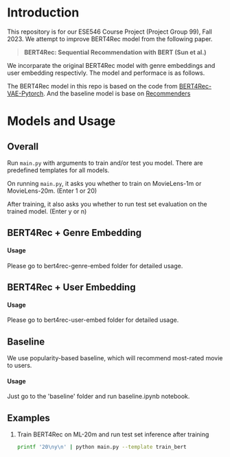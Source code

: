 # Introduction

This repository is for our ESE546 Course Project (Project Group 99), Fall 2023. We attempt to improve BERT4Rec model from the following paper.

> **BERT4Rec: Sequential Recommendation with BERT (Sun et al.)**

We incorparate the original BERT4Rec model with genre embeddings and user embedding respectivly. The model and performace is as follows.

The BERT4Rec model in this repo is based on the code from <a href="https://github.com/jaywonchung/BERT4Rec-VAE-Pytorch"> BERT4Rec-VAE-Pytorch</a>. And the baseline model is base on <a href="https://github.com/recommenders-team/recommenders/tree/main/"> Recommenders</a>

# Models and Usage

## Overall

Run `main.py` with arguments to train and/or test you model. There are predefined templates for all models.

On running `main.py`, it asks you whether to train on MovieLens-1m or MovieLens-20m. (Enter 1 or 20)

After training, it also asks you whether to run test set evaluation on the trained model. (Enter y or n)

## BERT4Rec + Genre Embedding

#### Usage
Please go to bert4rec-genre-embed folder for detailed usage.

## BERT4Rec + User Embedding

#### Usage
Please go to bert4rec-user-embed folder for detailed usage.

## Baseline

We use popularity-based baseline, which will recommend most-rated movie to users.

#### Usage

Just go to the 'baseline' folder and run baseline.ipynb notebook.

## Examples

1. Train BERT4Rec on ML-20m and run test set inference after training

   ```bash
   printf '20\ny\n' | python main.py --template train_bert
   ```
